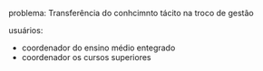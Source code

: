 problema: Transferência do conhcimnto tácito na troco de gestão

usuários:
- coordenador do ensino médio entegrado
- coordenador os cursos superiores
